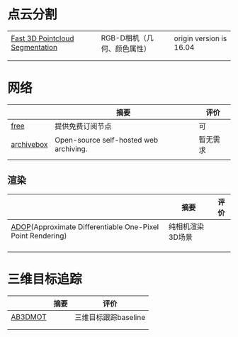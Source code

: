 # 点云分割

|                                                              |                             |                         |
| ------------------------------------------------------------ | --------------------------- | ----------------------- |
| [Fast 3D Pointcloud Segmentation](https://github.com/fverdoja/Fast-3D-Pointcloud-Segmentation) | RGB-D相机（几何、颜色属性） | origin version is 16.04 |
|                                                              |                             |                         |
|                                                              |                             |                         |



# 网络

|                                                        | 摘要                                   | 评价     |
| ------------------------------------------------------ | -------------------------------------- | -------- |
| [free](https://github.com/freefq/free)                 | 提供免费订阅节点                       | 可       |
| [archivebox](https://github.com/ArchiveBox/ArchiveBox) | Open-source self-hosted web archiving. | 暂无需求 |
|                                                        |                                        |          |



## 渲染

|                                                              | 摘要             | 评价 |
| ------------------------------------------------------------ | ---------------- | ---- |
| [ADOP](https://github.com/darglein/ADOP)(Approximate Differentiable One-Pixel Point Rendering) | 纯相机渲染3D场景 |      |
|                                                              |                  |      |
|                                                              |                  |      |
|                                                              |                  |      |



# 三维目标追踪

|                                                   | 摘要 | 评价                 |
| ------------------------------------------------- | ---- | -------------------- |
| [AB3DMOT](https://github.com/xinshuoweng/AB3DMOT) |      | 三维目标跟踪baseline |
|                                                   |      |                      |
|                                                   |      |                      |


